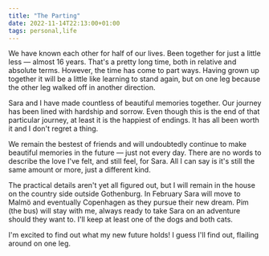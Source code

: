 ```yaml
---
title: "The Parting"
date: 2022-11-14T22:13:00+01:00
tags: personal,life
---
```


We have known each other for half of our lives. Been together for just a little less — almost 16 years. That's a pretty long time, both in relative and absolute terms. However, the time has come to part ways. Having grown up together it will be a little like learning to stand again, but on one leg because the other leg walked off in another direction.

Sara and I have made countless of beautiful memories together. Our journey has been lined with hardship and sorrow. Even though this is the end of that particular journey, at least it is the happiest of endings. It has all been worth it and I don't regret a thing.

We remain the bestest of friends and will undoubtedly continue to make beautiful memories in the future — just not every day. There are no words to describe the love I've felt, and still feel, for Sara. All I can say is it's still the same amount or more, just a different kind.

The practical details aren't yet all figured out, but I will remain in the house on the country side outside Gothenburg. In February Sara will move to Malmö and eventually Copenhagen as they pursue their new dream. Pim (the bus) will stay with me, always ready to take Sara on an adventure should they want to. I'll keep at least one of the dogs and both cats.

I'm excited to find out what my new future holds! I guess I'll find out, flailing around on one leg.

